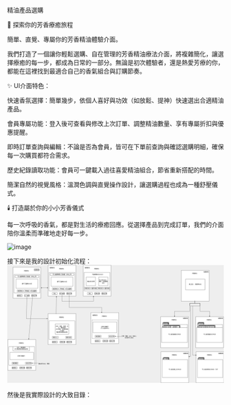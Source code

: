 精油產品選購

🌿 探索你的芳香療癒旅程

簡單、直覺、專屬你的芳香精油體驗介面。

我們打造了一個讓你輕鬆選購、自在管理的芳香精油療法介面，將複雜簡化，讓選擇療癒的每一步，都成為日常的一部分。無論是初次體驗者，還是熱愛芳療的你，都能在這裡找到最適合自己的香氣組合與訂購節奏。

✨ UI介面特色：

快速香氛選擇：簡單幾步，依個人喜好與功效（如放鬆、提神）快速選出合適精油產品。

會員專屬功能：登入後可查看與修改上次訂單、調整精油數量、享有專屬折扣與優惠提醒。

即時訂單查詢與編輯：不論是否為會員，皆可在下單前查詢與確認選購明細，確保每一次購買都符合需求。

歷史紀錄讀取功能：會員可一鍵載入過往喜愛精油組合，節省重新搭配的時間。

簡潔自然的視覺風格：溫潤色調與直覺操作設計，讓選購過程也成為一種舒壓儀式。

🕯️ 打造屬於你的小小芳香儀式

每一次呼吸的香氣，都是對生活的療癒回應。從選擇產品到完成訂單，我們的介面陪你溫柔而準確地走好每一步。

<img width="703" height="260" alt="image" src="https://github.com/user-attachments/assets/2077265a-3157-4a87-91b5-94646b61f341" />

接下來是我的設計初始化流程：
<img alt="image" src="work4網頁示意圖.png">

然後是我實際設計的大致目錄：


